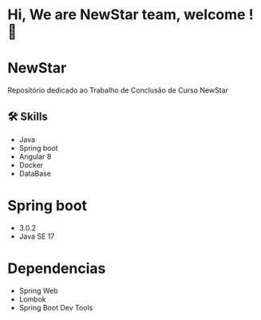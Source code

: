 # Hi, We are NewStar team, welcome ! 👋

# NewStar
Repositório dedicado ao Trabalho de Conclusão de Curso NewStar 

## 🛠 Skills
- Java
- Spring boot
- Angular 8
- Docker
- DataBase

# Spring boot
- 3.0.2
- Java SE 17

# Dependencias
- Spring Web
- Lombok
- Spring Boot Dev Tools
